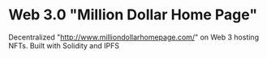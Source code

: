 # Web 3.0 "Million Dollar Home Page"
Decentralized "http://www.milliondollarhomepage.com/" on Web 3 hosting NFTs. 
Built with Solidity and IPFS
